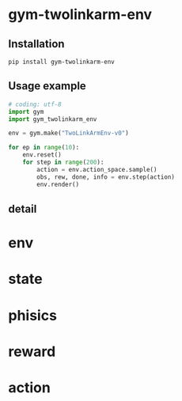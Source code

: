 # gym-twolinkarm-env

## Installation
```
pip install gym-twolinkarm-env
```

## Usage example
``` python
# coding: utf-8
import gym
import gym_twolinkarm_env

env = gym.make("TwoLinkArmEnv-v0")

for ep in range(10):
    env.reset()
    for step in range(200):
        action = env.action_space.sample()
        obs, rew, done, info = env.step(action)
        env.render()
```

## detail
# env
# state
# phisics
# reward
# action